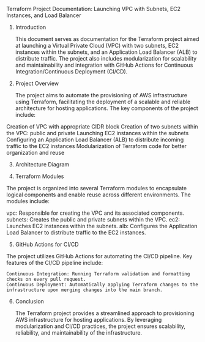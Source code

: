Terraform Project Documentation: Launching VPC with Subnets, EC2 Instances, and Load Balancer

1. Introduction

    This document serves as documentation for the Terraform project aimed at launching a Virtual Private Cloud (VPC) with two subnets, EC2 instances within the subnets, and an Application Load Balancer (ALB) to distribute traffic. The project also includes modularization for scalability and maintainability and integration with GitHub Actions for Continuous Integration/Continuous Deployment (CI/CD).

2. Project Overview

    The project aims to automate the provisioning of AWS infrastructure using Terraform, facilitating the deployment of a scalable and reliable architecture for hosting applications. The key components of the 
    project include:

  Creation of VPC with appropriate CIDR block
  Creation of two subnets within the VPC: public and private
  Launching EC2 instances within the subnets
  Configuring an Application Load Balancer (ALB) to distribute incoming traffic to the EC2 instances
  Modularization of Terraform code for better organization and reuse

3. Architecture Diagram


4. Terraform Modules

The project is organized into several Terraform modules to encapsulate logical components and enable reuse across different environments. The modules include:

 vpc: Responsible for creating the VPC and its associated components.
 subnets: Creates the public and private subnets within the VPC.
 ec2: Launches EC2 instances within the subnets.
 alb: Configures the Application Load Balancer to distribute traffic to the EC2 instances.
 
5. GitHub Actions for CI/CD

  The project utilizes GitHub Actions for automating the CI/CD pipeline. Key features of the CI/CD pipeline include:

    Continuous Integration: Running Terraform validation and formatting checks on every pull request.
    Continuous Deployment: Automatically applying Terraform changes to the infrastructure upon merging changes into the main branch.

6. Conclusion

    The Terraform project provides a streamlined approach to provisioning AWS infrastructure for hosting applications. By leveraging modularization and CI/CD practices, the project ensures scalability, reliability, and maintainability of the infrastructure.
